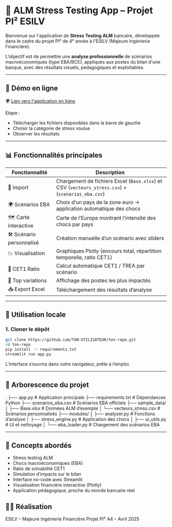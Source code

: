 # 💼 ALM Stress Testing App – Projet PI² ESILV

Bienvenue sur l'application de **Stress Testing ALM** bancaire, développée dans le cadre du projet PI² de 4ᵉ année à l'ESILV (Majeure Ingénierie Financière).

L’objectif est de permettre une **analyse professionnelle** de scénarios macroéconomiques (type EBA/BCE), appliqués aux postes du bilan d'une banque, avec des résultats visuels, pédagogiques et exploitables.

---

## 🚀 Démo en ligne 

🌍 [Lien vers l'application en ligne](https://cryptodashboard-3bmggrrnlvk2tyyqpya3ny.streamlit.app/)

Etape : 
- Télécharger les fichiers disponibles dans la barre de gauche
- Choisir la catégorie de stress voulue
- Observer les résultats

---

## 📊 Fonctionnalités principales

| Fonctionnalité | Description |
|----------------|-------------|
| 📁 Import | Chargement de fichiers Excel (`Base.xlsx`) et CSV (`vecteurs_stress.csv`) + (`scenarios_eba.csv`) |
| 🌍 Scénarios EBA | Choix d’un pays de la zone euro → application automatique des chocs |
| 🗺️ Carte interactive | Carte de l’Europe montrant l’intensité des chocs par pays |
| 🛠️ Scénario personnalisé | Création manuelle d’un scénario avec sliders |
| 📉 Visualisation | Graphiques Plotly (encours total, répartition temporelle, ratio CET1) |
| 🧠 CET1 Ratio | Calcul automatique CET1 / TREA par scénario |
| 📌 Top variations | Affichage des postes les plus impactés |
| 📥 Export Excel | Téléchargement des résultats d’analyse |

---

## 🧰 Utilisation locale

### 1. Cloner le dépôt

```bash
git clone https://github.com/TON-UTILISATEUR/ton-repo.git
cd ton-repo
pip install -r requirements.txt
streamlit run app.py
```
L’interface s’ouvrira dans votre navigateur, prête à l’emploi.

---

## 📁 Arborescence du projet
.
├── app.py                        # Application principale
├── requirements.txt             # Dépendances Python
├── scenarios_eba.csv            # Scénarios EBA officiels
├── sample_data/
│   ├── Base.xlsx                # Données ALM d’exemple
│   └── vecteurs_stress.csv     # Scénarios personnalisés
├── modules/
│   ├── analyzer.py              # Fonctions d’analyse
│   ├── stress_engine.py         # Application des chocs
│   ├── ui_utils.py              # UI et nettoyage
│   └── eba_loader.py            # Chargement des scénarios EBA

---

## 🧠 Concepts abordés
- Stress testing ALM
- Chocs macroéconomiques (EBA)
- Ratio de solvabilité CET1
- Simulation d’impacts sur le bilan
- Interface no-code avec Streamlit
- Visualisation financière interactive (Plotly)
- Application pédagogique, proche du monde bancaire réel

## 👨‍🎓 Réalisation 
ESILV – Majeure Ingénierie Financière
Projet PI² A4 – Avril 2025